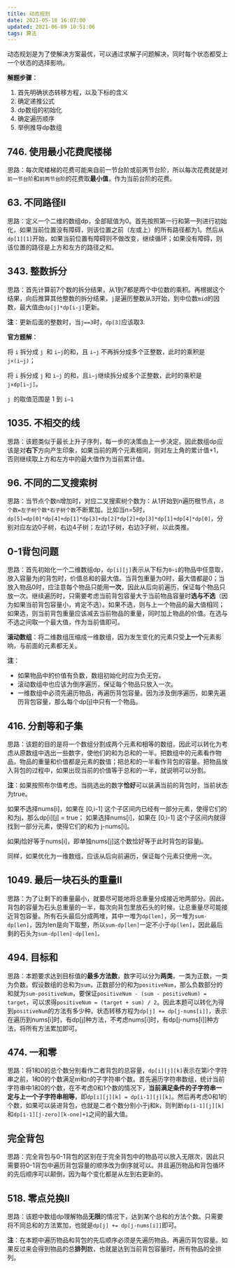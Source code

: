```yaml
---
title: 动态规划
date: 2021-05-18 16:07:00
updated: 2021-06-09 10:51:06
tags: 算法
---
```


动态规划是为了使解决方案最优，可以通过求解子问题解决，同时每个状态都受上一个状态的选择影响。

**解题步骤**：
1. 首先明确状态转移方程，以及下标的含义
2. 确定递推公式
3. dp数组的初始化
4. 确定遍历顺序
5. 举例推导dp数组

## 746. 使用最小花费爬楼梯
思路：每次爬楼梯的花费可能来自前一节台阶或前两节台阶，所以每次花费就是对`前一节台阶`和`前两节台阶`的花费取**最小值**，作为当前台阶的花费。

## 63. 不同路径Ⅱ
思路：定义一个二维的数组dp，全部赋值为0。首先按照第一行和第一列进行初始化，如果当前位置没有障碍，则该位置之前（左或上）的所有路径都为1。然后从`dp[1][1]`开始，如果当前位置有障碍则不做改变，继续循环；如果没有障碍，则该位置的路径是上方和左方的路径之和。

## 343. 整数拆分
思路：首先计算前7个数的拆分结果，从1到7都是两个中位数的乘积。再根据这个结果，向后推算其他整数的拆分结果，`j`是遍历整数从3开始，到中位数`mid`的因数，最大值由`dp[j]*dp[i-j]`更新。

**注**：更新后面的整数时，当`j==3`时，`dp[3]`应该取3.

**官方题解**：

将 `i` 拆分成 `j `和 `i−j`的和，且 `i−j` 不再拆分成多个正整数，此时的乘积是 `j×(i−j)`；

将 `i` 拆分成 `j` 和 `i−j` 的和，且` i−j `继续拆分成多个正整数，此时的乘积是 `j×dp[i−j]`。

 `j `的取值范围是 1 到 `i−1`

 ## 1035. 不相交的线
思路：该题类似于最长上升子序列，每一步的决策由上一步决定。因此数组dp应该是对**右下**方向产生印象，如果当前的两个元素相同，则对左上角的累计值+1，否则继续取上方和左方中的最大值作为当前累计值。

## 96. 不同的二叉搜索树

思路：当节点个数n增加时，对应二叉搜索树个数为：从1开始到n遍历根节点，`总个数=左子树个数*右子树个数`不断累加。比如当n=5时，`dp[5]=dp[0]*dp[4]+dp[1]*dp[3]+dp[2]*dp[2]+dp[3]*dp[1]+dp[4]*dp[0]`，分别对应左边0子树，右边4子树；左边1子树，右边3子树，以此类推。

## 0-1背包问题

思路：首先初始化一个二维数组dp，`dp[i][j]`表示从下标为`0~i`的物品中任意取，放入容量为j的背包时，价值总和的最大值。当背包重量为0时，最大值都是0；当放入物品0时，应注意每个物品只能用**一次**，因此从后向前遍历，保证每个物品只放一次。继续遍历时，只需要考虑当前背包容量大于当前物品容量时**选与不选**（因为如果当前背包容量小，肯定不选）。如果不选，则与上一个物品的最大值相同；如果选，则当前背包重量应该减去当前物品的重量，同时加上物品的价值。在选与不选之间取一个最大值，作为当前值即可。

**滚动数组**：将二维数组压缩成一维数组，因为发生变化的元素只受**上一个**元素影响，与前面的元素都无关。

**注**：
  - 如果物品中的价值有负数，数组初始化时应为负无穷。
  - 滚动数组中也应该为倒序遍历，保证每个物品只放入一次。
  - 一维数组中必须先遍历物品，再遍历背包容量。因为涉及倒序遍历，如果先遍历背包容量，那么每个dp[j]中只有一个物品。

## 416. 分割等和子集

思路：该题的目的是将一个数组分割成两个元素和相等的数组，因此可以转化为考虑从原数组中选出一些数字，使他们的和为总和的一半。把数组中的元素看作物品，物品的重量和价值都是元素的数值；把总和的一半看作背包的容量。把物品放入背包的过程中，如果出现当前的价值等于总和的一半，就说明可以分割。

**注**：如果按照布尔值考虑。当挑选出的数字**恰好**可以装满当前的背包时，当前状态为true。

如果不选择nums[i]，如果在 [0,i-1] 这个子区间内已经有一部分元素，使得它们的和为j，那么dp[i][j] = true；
如果选择nums[i]，如果在 [0,i-1] 这个子区间内就得找到一部分元素，使得它们的和为 j-nums[i]。


如果j恰好等于nums[i]，即单独nums[j]这个数恰好等于此时背包的容量j。

同样，如果优化为一维数组，应该从后向前遍历，保证每个元素只使用一次。

## 1049. 最后一块石头的重量Ⅱ

思路：为了让剩下的重量最小，就要尽可能地将总重量分成接近地两部分。因此，背包的容量为石头总重量的一半，每次向背包里放石头的时候，让总重量尽可能接近背包容量。所有石头最后分成两堆，其中一堆为`dp[len]`，另一堆为`sum-dp[len]`，因为len是向下取整，所以`sum-dp[len]`一定不小于`dp[len]`，因此最后剩的石头为`sum-dp[len]-dp[len]。`

## 494. 目标和

思路：本题要求达到目标值的**最多方法数**，数字可以分为**两类**，一类为正数，一类为负数。假设数组的总和为`sum`，正数部分的和为`positiveNum`，那么负数部分的和就为`sum-positiveNum`，要保证`positiveNum - (sum - positiveNum) = target`，可以求得`positiveNum = (target + sum) / 2`。因此本题可以转化为得到`positiveNum`的方法有多少种。状态转移方程为`dp[j] += dp[j-nums[i]]`，表示在遍历到nums[i]时，有dp[j]种方法，不考虑nums[i]时，有dp[j-nums[i]]种方法，将所有方法累加即可。

## 474. 一和零

思路：将1和0的总个数分别看作二者背包的总容量，`dp[i][j][k]`表示在第i个字符串之前，1和0的个数满足m和n的子字符串个数。首先遍历字符串数组，统计当前字符串中1和0的个数，在不考虑0和1个数的情况下，**当前满足条件的子字符串一定与上一个子字符串相等**，即`dp[i][j][k] = dp[i-1][j][k]`。然后再考虑0和1的个数，如果可以装进背包，也就是二者个数分别小于j和k，则判断`dp[i-1][j][k]`和`dp[i-1][j-zero][k-one]+1`之间的最大值。

## 完全背包

思路：完全背包与0-1背包的区别在于完全背包中的物品可以放入无限次，因此只需要将0-1背包中遍历背包容量的顺序改为倒序就可以。并且遍历物品和背包循环的先后顺序可以颠倒，因为每个变化都是从左到右更新的。

## 518. 零点兑换Ⅱ

思路：该题中数组dp理解物品**无限**的情况下，达到某个总和的方法个数。只需要将不同总和的方法累加，也就是`dp[j] += dp[j-nums[i]]`即可。

**注**：在本题中遍历物品和背包的先后顺序必须是先遍历物品，再遍历背包容量。如果反过来会得到物品的总**排列**数，也就是达到当前背包容量时，所有物品的全排列。


